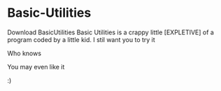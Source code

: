 # Basic-Utilities
Download BasicUtilities
Basic Utilities is a crappy little [EXPLETIVE] of a program coded by a little kid.
I stil want you to try it

Who knows

You may even like it

:)
